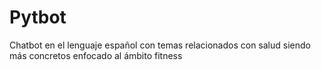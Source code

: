 # Pytbot
Chatbot en el lenguaje español con temas relacionados con salud siendo más concretos enfocado al ámbito fitness
